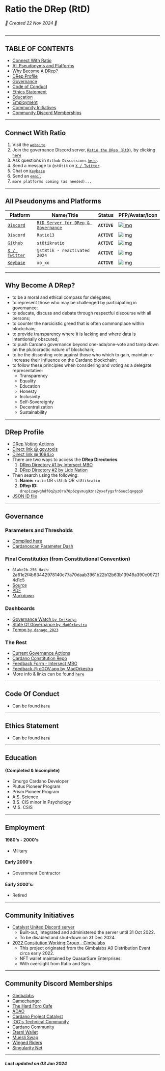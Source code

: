 # Ratio the DRep (RtD)
###### 🔺 Created 22 Nov 2024 🔺
---
## TABLE OF CONTENTS
- [Connect With Ratio](#connect-with-ratio)
- [All Pseudonyms and Platforms](#all-pseudonyms-and-platforms)
- [Why Become A DRep?](#why-become-a-drep)
- [DRep Profile](#drep-profile)
- [Governance](#governance)
- [Code of Conduct](#code-of-conduct)
- [Ethics Statement](#ethics-statement)
- [Education](#education)
- [Employment](#employment)
- [Community Initiatives](#community-initiatives)
- [Community Discord Memberships](#community-discord-memberships)

---

## Connect With Ratio

1. Visit the [`website`](https://st8tikratio.github.io/cardano_DRep/index.html)
2. Join the governance Discord server, [`Ratio the DRep (RtD)`](https://discord.gg/ru9BsJPs5F), by clicking [`here`](https://discord.gg/ru9BsJPs5F)
3. Ask questions in `Github Discussions` [`here`](https://github.com/st8tikratio/cardano_DRep/discussions).
4. Send a message to `@st8tik` on [`X / Twitter`](https://x.com/st8tik).
5. Chat on [`Keybase`](https://keybase.io/xo_xo)
6. Send an [`email`](mailto:ratio_the_drep@sudomail.com)
7. `more platforms coming (as needed)...`

---

## All Pseudonyms and Platforms
| Platform                                          | Name/Title                                                   | Status              | PFP/Avatar/Icon     |
| ------------------                                | -----------------------                                      |-------------------- | ----------          |
| [`Discord`](https://discord.gg/ru9BsJPs5F) | [`RtD Server for DRep & Governance`](https://discord.gg/ru9BsJPs5F) | **`ACTIVE`**        | [![img](src/img/RtD_Discord_Server_120H_IMG.jpeg)](https://discord.gg/ru9BsJPs5F)
| `Discord`                                         | `Ratio13`                                                    | **`ACTIVE`**        | ![img](src/img/Ratio13_Discord_Avatar_120H.jpg)
| [`Github`](https://github.com/st8tikratio)        |`st8tikratio`                                                 | **`ACTIVE`**        | ![img](src/img/St8tikRatio_Github_Avatar_120H_IMG.jpg)
| [`X / Twitter`](https://x.com/st8tik)             | `@st8tik - reactivated 2024`                                 | **`ACTIVE`**        | ![img](src/img/X_Prof_120H_IMG.jpeg)
| [`Keybase`](https://keybase.io/xo_xo)             | `xo_xo`                                                      | **`ACTIVE`**        | ![img](src/img/Keybase_PFP_120H_IMG.jpg)

---

## Why Become A DRep?
- to be a moral and ethical compass for delegates;
- to represent those who may be challenged by participating in governance;
- to educate, discuss and debate through respectful discourse with all persons;
- to counter the narcicistic greed that is often commonplace within blockchain;
- to provide transparency where it is lacking and where data is intentionally obscured;
- to push Cardano governance beyond one-ada/one-vote and tamp down on the plutocractic nature of blockchain;
- to be the dissenting vote against those who which to gain, maintain or increase their influence on the Cardano blockchain;
- to follow these principles when considering and voting as a delegate representative:
  - Transparency
  - Equality
  - Education
  - Honesty
  - Inclusivity
  - Self-Sovereignty
  - Decentralization
  - Sustainability

---

## DRep Profile
- [DRep Voting Actions](https://github.com/st8tikratio/cardano_DRep/tree/main/votes)
- [Direct link @ gov.tools](https://gov.tools/drep_directory/drep1zagwghdf0q2yz0ra70p6zgvmug9zns2yxefygsfn6suq5qvgqq0)
- [Direct link @ 1694.io](https://www.1694.io/en/dreps/drep1zagwghdf0q2yz0ra70p6zgvmug9zns2yxefygsfn6suq5qvgqq0)
- There are two ways to access the **DRep Directories**
  1. [DRep Directory #1 by Intersect MBO](https://gov.tools/drep_directory)
  2. [DRep Directory #2 by Lido Nation](https://www.1694.io/en/dreps/list)
- Then search using the following:
   1. **Name:** `ratio` OR `st8tik` OR `st8tikratio`
   2. **DRep ID:** `drep1zagwghdf0q2yz0ra70p6zgvmug9zns2yxefygsfn6suq5qvgqq0`
- [JSON ID file](https://github.com/st8tikratio/cardano_DRep/blob/main/docs/Ratio_St8tik_St8tikRatio.jsonld)

---

## Governance

### Parameters and Thresholds
- [Compiled here](https://github.com/st8tikratio/cardano_DRep/blob/main/docs/thresholds/Readme.md)
- [Cardanoscan Parameter Dash](https://cardanoscan.io/protocolparams)

### Final Constitution (from Constitutional Convention)
- `Blake2b-256 Hash`: 2a61e2f4b63442978140c77a70daab3961b22b12b63b13949a390c097214d1c5
- [Source](https://github.com/IntersectMBO/draft-constitution/blob/main/2024-12-05/README.md)
- [PDF](https://github.com/st8tikratio/Cardano_Con_and_Gov/blob/main/pdfs/final-constitution.pdf)
- [Markdown](https://github.com/st8tikratio/Cardano_Con_and_Gov/blob/main/mds/final-constitution.md)

### Dashboards
- [Governance Watch `by Cerkoryn`](https://changwatch.com)
- [State Of Governance `by MadOrkestra`](https://cgov.app/governance)
- [Tempo `by danago_2023`](https://tempo.vote/)

### The Rest
- [Current Governance Actions](https://gov.tools/governance_actions)
- [Cardano Constitution Repo](https://github.com/st8tikratio/Cardano_Con_and_Gov)
- [Feedback Form - Intersect MBO](https://docs.google.com/forms/d/e/1FAIpQLSck3gj4D9iKw_jJORrBbEQNKWcSDPPl_eu91qtK9XxrkxMw0g/viewform)
- [Feedback @ cGOV.app by MadOrkestra](https://cgov.app/)
- More info & links can be found [`here`](https://github.com/st8tikratio/Cardano_Con_and_Gov)

---

## Code Of Conduct

- Can be found [`here`](https://github.com/st8tikratio/cardano_DRep/blob/main/docs/ratio_CoC.md)

---

## Ethics Statement

- Can be found [`here`](https://github.com/st8tikratio/cardano_DRep/blob/main/docs/ethics.md)

---

## Education
#### (Completed & Incomplete)
- Emurgo Cardano Developer
- Plutus Pioneer Program
- Prism Pioneer Program
- A.S. Science
- B.S. CIS minor in Psychology
- M.S. CSIS

---

## Employment

#### 1980's - 2000's
- Military

#### Early 2000's
- Government Contractor  

#### Early 2000's:
- Retired

---

## Community Initiatives
- [Catalyst United Discord server](https://discord.gg/VbNGWXuv4a)
  - Built-out, integrated and administered the server until 31 Oct 2022.
  - To be disabled and shut-down on 31 Dec 2024.
- [2022 Consitution Working Group - Gimbalabs](https://github.com/st8tikratio/Constitution_WG_2022)
  - This project originated from the Gimbalabs A0 Distribution Event circa early 2022.
  - NFT wallet maintained by QuasarSure Enterprises.
  - With oversight from Ratio and Sym.

---

## Community Discord Memberships
- [Gimbalabs](https://discord.gg/76ZJzG6v97)
- [Gamechanger](https://discord.gg/ZXJ9nZw4YB)
- [The Hard Forq Cafe](https://discord.gg/HT6vJ45dZ7)
- [ADAO](https://discord.gg/hSMXBjbDat)
- [Cardano Project Catalyst](https://discord.gg/BEs54nVq)
- [IOG's Technical Community](https://discord.gg/inputoutput)
- [Cardano Community](https://discord.gg/vd3jeatFr6)
- [Eternl Wallet](https://discord.gg/eternlwallet)
- [Muesli Swap](https://discord.gg/axAxbRtk36)
- [Winged Riders](https://discord.gg/hGhrUZabdc)
- [Singularity Net](https://discord.gg/snet)

---

##### Last updated on 03 Jan 2024
